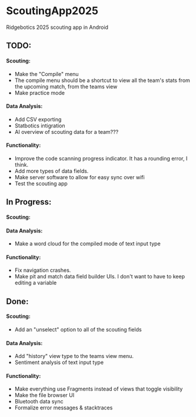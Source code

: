 # ScoutingApp2025
Ridgebotics 2025 scouting app in Android

## TODO:
#### Scouting:
- Make the "Compile" menu
- The compile menu should be a shortcut to view all the team's stats from the upcoming match, from the teams view
- Make practice mode
#### Data Analysis:
- Add CSV exporting
- Statbotics intigration
- AI overview of scouting data for a team???
#### Functionality:
- Improve the code scanning progress indicator. It has a rounding error, I think.
- Add more types of data fields.
- Make server software to allow for easy sync over wifi
- Test the scouting app

## In Progress:
#### Scouting:
#### Data Analysis:
- Make a word cloud for the compiled mode of text input type
#### Functionality:
- Fix navigation crashes.
- Make pit and match data field builder UIs. I don't want to have to keep editing a variable


## Done:
#### Scouting:
- Add an "unselect" option to all of the scouting fields
#### Data Analysis:
- Add "history" view type to the teams view menu.
- Sentiment analysis of text input type
#### Functionality:
- Make everything use Fragments instead of views that toggle visibility
- Make the file browser UI
- Bluetooth data sync
- Formalize error messages & stacktraces